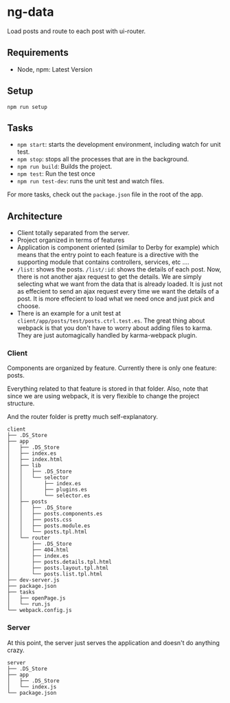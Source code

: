 # ng-data
Load posts and route to each post with ui-router.

## Requirements

- Node, npm: Latest Version

## Setup

`npm run setup`

## Tasks

- `npm start`: starts the development environment, including watch for unit test.
- `npm stop`: stops all the processes that are in the background.
- `npm run build`: Builds the project.
- `npm test`: Run the test once
- `npm run test-dev`: runs the unit test and watch files.

For more tasks, check out the `package.json` file in the root of the app.

## Architecture

- Client totally separated from the server.
- Project organized in terms of features
- Application is component oriented (similar to Derby for example) which means that the entry point to each feature is a directive with the supporting module that contains controllers, services, etc ....
- `/list`: shows the posts. `/list/:id`: shows the details of each post. Now, there is not another ajax request to get the details. We are simply selecting what we want from the data that is already loaded. It is just not as effecient to send an ajax request every time we want the details of a post. It is more effecient to load what we need once and just pick and choose.
- There is an example for a unit test at `client/app/posts/test/posts.ctrl.test.es`. The great thing about webpack is that you don't have to worry about adding files to karma. They are just automagically handled by karma-webpack plugin.

### Client

Components are organized by feature. Currently there is only one feature: posts.

Everything related to that feature is stored in that folder. Also, note that since we are using webpack, it is very flexible to change the project structure.

And the router folder is pretty much self-explanatory.

	client
	├── .DS_Store
	├── app
	│   ├── .DS_Store
	│   ├── index.es
	│   ├── index.html
	│   ├── lib
	│   │   ├── .DS_Store
	│   │   └── selector
	│   │       ├── index.es
	│   │       ├── plugins.es
	│   │       └── selector.es
	│   ├── posts
	│   │   ├── .DS_Store
	│   │   ├── posts.components.es
	│   │   ├── posts.css
	│   │   ├── posts.module.es
	│   │   └── posts.tpl.html
	│   └── router
	│       ├── .DS_Store
	│       ├── 404.html
	│       ├── index.es
	│       ├── posts.details.tpl.html
	│       ├── posts.layout.tpl.html
	│       └── posts.list.tpl.html
	├── dev-server.js
	├── package.json
	├── tasks
	│   ├── openPage.js
	│   └── run.js
	└── webpack.config.js

### Server

At this point, the server just serves the application and doesn't do anything crazy.

	server
	├── .DS_Store
	├── app
	│   ├── .DS_Store
	│   └── index.js
	└── package.json
